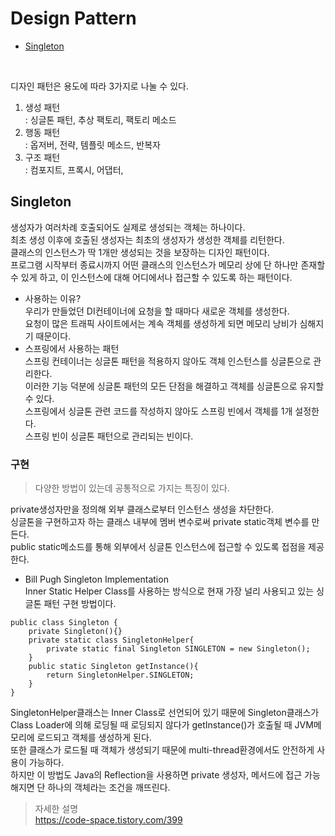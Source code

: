 # Design Pattern
- [Singleton](#singleton)

</br>

디자인 패턴은 용도에 따라 3가지로 나눌 수 있다. </br>
1. 생성 패턴 </br>
    : 싱글톤 패턴, 추상 팩토리, 팩토리 메소드 </br>
2. 행동 패턴 </br>
    : 옵저버, 전략, 템플릿 메소드, 반복자 </br>
3. 구조 패턴 </br>
    : 컴포지트, 프록시, 어댑터,  </br>

## Singleton
생성자가 여러차례 호출되어도 실제로 생성되는 객체는 하나이다. </br>
최초 생성 이후에 호출된 생성자는 최초의 생성자가 생성한 객체를 리턴한다.  </br>
클래스의 인스턴스가 딱 1개만 생성되는 것을 보장하는 디자인 패턴이다.  </br>
프로그램 시작부터 종료시까지 어떤 클래스의 인스턴스가 메모리 상에 단 하나만 존재할 수 있게 하고, 이 인스턴스에 대해 어디에서나 접근할 수 있도록 하는 패턴이다. </br>

- 사용하는 이유? </br>
우리가 만들었던 DI컨테이너에 요청을 할 때마다 새로운 객체를 생성한다.   </br>
요청이 많은 트래픽 사이트에서는 계속 객체를 생성하게 되면 메모리 낭비가 심해지기 때문이다.   </br>
- 스프링에서 사용하는 패턴 </br>
스프링 컨테이너는 싱글톤 패턴을 적용하지 않아도 객체 인스턴스를 싱글톤으로 관리한다.   </br>
이러한 기능 덕분에 싱글톤 패턴의 모든 단점을 해결하고 객체를 싱글톤으로 유지할 수 있다.   </br>
스프링에서 싱글톤 관련 코드를 작성하지 않아도 스프링 빈에서 객체를 1개 설정한다.   </br>
스프링 빈이 싱글톤 패턴으로 관리되는 빈이다.   </br>

### 구현
> 다양한 방법이 있는데 공통적으로 가지는 특징이 있다.   </br>

private생성자만을 정의해 외부 클래스로부터 인스턴스 생성을 차단한다.  </br>
싱글톤을 구현하고자 하는 클래스 내부에 멤버 변수로써 private static객체 변수를 만든다.   </br>
public static메소드를 통해 외부에서 싱글톤 인스턴스에 접근할 수 있도록 접점을 제공한다.   </br>

- Bill Pugh Singleton Implementation </br>
Inner Static Helper Class를 사용하는 방식으로 현재 가장 널리 사용되고 있는 싱글톤 패턴 구현 방법이다. </br>
```
public class Singleton {
    private Singleton(){}
    private static class SingletonHelper{
        private static final Singleton SINGLETON = new Singleton();
    }
    public static Singleton getInstance(){
        return SingletonHelper.SINGLETON;
    }
}
```
SingletonHelper클래스는 Inner Class로 선언되어 있기 때문에 Singleton클래스가 Class Loader에 의해 로딩될 때 로딩되지 않다가 getInstance()가 호출될 때 JVM메모리에 로드되고 객체를 생성하게 된다. </br>
또한 클래스가 로드될 때 객체가 생성되기 때문에 multi-thread환경에서도 안전하게 사용이 가능하다. </br>
하지만 이 방법도 Java의 Reflection을 사용하면 private 생성자, 메서드에 접근 가능해지면 단 하나의 객체라는 조건을 깨뜨린다. </br>

> 자세한 설명 </br> https://code-space.tistory.com/399







